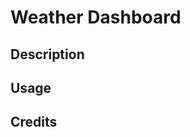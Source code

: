 # Weather Dashboard

## Description

## Usage

## Credits





<!-- https://www.w3schools.com/howto/howto_css_search_button.asp -->
<!-- https://www.w3schools.com/css/css3_gradients.asp -->
<!-- set up API url: https://coding-boot-camp.github.io/full-stack/apis/how-to-use-api-keys -->
<!-- how to format to numbers: https://day.js.org/docs/en/display/format -->
<!-- clear the input field https://stackoverflow.com/questions/20416803/how-do-i-clear-the-previous-text-field-value-after-submitting-the-form-with-out -->